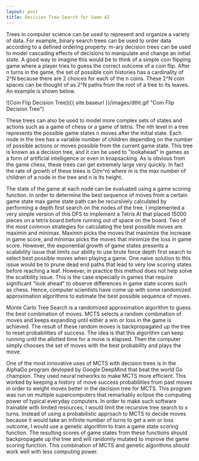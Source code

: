 ```yaml
---
layout: post
title: Decision Tree Search for Game AI
---
```


Trees in computer science can be used to represent and organize a variety of data. For example, binary search trees can be used to order data according to a defined ordering property. m-ary decision trees can be used to model cascading effects of decisions to manipulate and change an initial state. A good way to imagine this would be to think of a simple coin flipping game where a player tries to guess the correct outcome of a coin flip. After n turns in the game, the set of possible coin histories has a cardinality of 2^N because there are 2 choices for each of the n coins. These 2^N coin spaces can be thought of as 2^N paths from the root of a tree to its leaves. An example is shown below.

![Coin Flip Decision Tree]({{ site.baseurl }}/images/dtht.gif "Coin Flip Decision Tree")

These trees can also be used to model more complex sets of states and actions such as a game of chess or a game of tetris. The nth level in a tree represents the possible game states n moves after the initial state. Each node in the tree has a variable number of children depending on the number of possible actions or moves possible from the current game state. This tree is known as a decision tree, and it can be used to "lookahead" in games as a form of artificial intelligence or even in knapsacking. As is obvious from the game chess, these trees can get extremely large very quickly. In fact the rate of growth of these trees is O(m^n) where m is the max number of children of a node in the tree and n is its height.

The state of the game at each node can be evaluated using a game scoring function. In order to determine the best sequence of moves from a certain game state max game state path can be recursively calculated by performing a depth first search on the nodes of the tree. I implemented a very simple version of this DFS to implement a Tetris AI that placed 15000 pieces on a tetris board before running out of space on the board. Two of the most common strategies for calculating the best possible moves are maximin and minimax. Maximin picks the moves that maximize the increase in game score, and minimax picks the moves that minimize the loss in game score. However, the exponential growth of game states presents a scalability issue that limits our ability to use brute force depth first search to select best possible moves when playing a game. One naive solution to this issue would be to prune dead end paths that lead to very low scoring states before reaching a leaf. However, in practice this method does not help solve the scalibility issue. This is the case especially in games that require significant "look ahead" to observe differences in game state scores such as chess. Hence, computer scientists have come up with some randomized approximation algorithms to estimate the best possible sequence of moves.

Monte Carlo Tree Search is a randomized approximation algorithm to guess the best combination of moves. MCTS selects a random combination of moves and keeps expanding until either a win or loss in the game is achieved. The result of these random moves is backpropagated up the tree to reset probabilities of success. The idea is that this algorithm can keep running until the allotted time for a move is elapsed. Then the computer simply chooses the set of moves with the best probability and plays the move. 

One of the most innovative uses of MCTS with decision trees is in the AlphaGo program devloped by Google DeepMind that beat the world Go champion. They used neural networks to make MCTS more efficient. This worked by keeping a history of move success probabilities from past moves in order to weight moves better in the decision tree for MCTS. This program was run on multiple supercomputers that remarkably eclipse the computing power of typical everyday computers. In order to make such software trainable with limited resources, I would limit the recursive tree search to x turns. Instead of using a probabilistic approach to MCTS to decide moves because it would take an infinite number of turns to get a win or loss outcome, I would use a genetic algorithm to train a game state scoring function. The resulting scores of game states from these functions should backpropagate up the tree and will randomly mutated to improve the game scoring function. This combination of MCTS and genetic algorithms should work well with less computing power.
